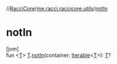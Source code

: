 //[RacciCore](../../index.md)/[me.racci.raccicore.utils](index.md)/[notIn](not-in.md)

# notIn

[jvm]\
fun &lt;[T](not-in.md)&gt; [T](not-in.md).[notIn](not-in.md)(container: [Iterable](https://kotlinlang.org/api/latest/jvm/stdlib/kotlin.collections/-iterable/index.html)&lt;[T](not-in.md)&gt;): [T](not-in.md)?
